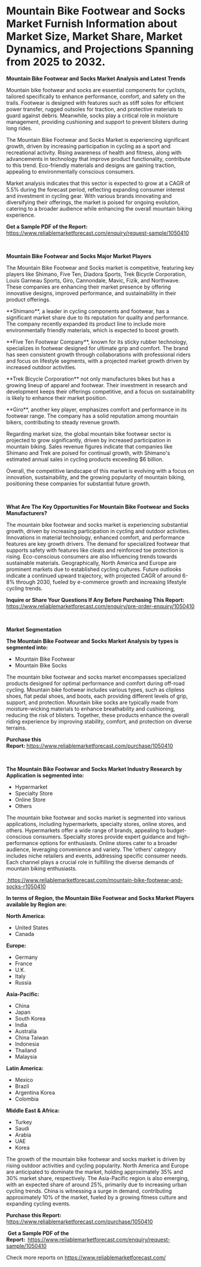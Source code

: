 <p><h1>Mountain Bike Footwear and Socks Market Furnish Information about Market Size, Market Share, Market Dynamics, and Projections Spanning from 2025 to 2032.</h1></p><p><strong>Mountain Bike Footwear and Socks Market Analysis and Latest Trends</strong></p>
<p><p>Mountain bike footwear and socks are essential components for cyclists, tailored specifically to enhance performance, comfort, and safety on the trails. Footwear is designed with features such as stiff soles for efficient power transfer, rugged outsoles for traction, and protective materials to guard against debris. Meanwhile, socks play a critical role in moisture management, providing cushioning and support to prevent blisters during long rides. </p><p>The Mountain Bike Footwear and Socks Market is experiencing significant growth, driven by increasing participation in cycling as a sport and recreational activity. Rising awareness of health and fitness, along with advancements in technology that improve product functionality, contribute to this trend. Eco-friendly materials and designs are gaining traction, appealing to environmentally conscious consumers. </p><p>Market analysis indicates that this sector is expected to grow at a CAGR of 5.5% during the forecast period, reflecting expanding consumer interest and investment in cycling gear. With various brands innovating and diversifying their offerings, the market is poised for ongoing evolution, catering to a broader audience while enhancing the overall mountain biking experience.</p></p>
<p><strong>Get a Sample PDF of the Report:&nbsp;</strong> <a href="https://www.reliablemarketforecast.com/enquiry/request-sample/1050410?utm_campaign=2439&utm_medium=2&utm_source=Github&utm_content=ia&utm_term=05042025&utm_id=mountain-bike-footwear-and-socks">https://www.reliablemarketforecast.com/enquiry/request-sample/1050410</a></p>
<p>&nbsp;</p>
<p><strong>Mountain Bike Footwear and Socks Major Market Players</strong></p>
<p><p>The Mountain Bike Footwear and Socks market is competitive, featuring key players like Shimano, Five Ten, Diadora Sports, Trek Bicycle Corporation, Louis Garneau Sports, Giro, Cannondale, Mavic, Fizik, and Northwave. These companies are enhancing their market presence by offering innovative designs, improved performance, and sustainability in their product offerings.</p><p>**Shimano**, a leader in cycling components and footwear, has a significant market share due to its reputation for quality and performance. The company recently expanded its product line to include more environmentally friendly materials, which is expected to boost growth. </p><p>**Five Ten Footwear Company**, known for its sticky rubber technology, specializes in footwear designed for ultimate grip and comfort. The brand has seen consistent growth through collaborations with professional riders and focus on lifestyle segments, with a projected market growth driven by increased outdoor activities.</p><p>**Trek Bicycle Corporation** not only manufactures bikes but has a growing lineup of apparel and footwear. Their investment in research and development keeps their offerings competitive, and a focus on sustainability is likely to enhance their market position.</p><p>**Giro**, another key player, emphasizes comfort and performance in its footwear range. The company has a solid reputation among mountain bikers, contributing to steady revenue growth.</p><p>Regarding market size, the global mountain bike footwear sector is projected to grow significantly, driven by increased participation in mountain biking. Sales revenue figures indicate that companies like Shimano and Trek are poised for continual growth, with Shimano's estimated annual sales in cycling products exceeding $6 billion.</p><p>Overall, the competitive landscape of this market is evolving with a focus on innovation, sustainability, and the growing popularity of mountain biking, positioning these companies for substantial future growth.</p></p>
<p>&nbsp;</p>
<p><strong>What Are The Key Opportunities For Mountain Bike Footwear and Socks Manufacturers?</strong></p>
<p><p>The mountain bike footwear and socks market is experiencing substantial growth, driven by increasing participation in cycling and outdoor activities. Innovations in material technology, enhanced comfort, and performance features are key growth drivers. The demand for specialized footwear that supports safety with features like cleats and reinforced toe protection is rising. Eco-conscious consumers are also influencing trends towards sustainable materials. Geographically, North America and Europe are prominent markets due to established cycling cultures. Future outlooks indicate a continued upward trajectory, with projected CAGR of around 6-8% through 2030, fueled by e-commerce growth and increasing lifestyle cycling trends.</p></p>
<p><strong>Inquire or Share Your Questions If Any Before Purchasing This Report:</strong> <a href="https://www.reliablemarketforecast.com/enquiry/pre-order-enquiry/1050410?utm_campaign=2439&utm_medium=2&utm_source=Github&utm_content=ia&utm_term=05042025&utm_id=mountain-bike-footwear-and-socks">https://www.reliablemarketforecast.com/enquiry/pre-order-enquiry/1050410</a></p>
<p>&nbsp;</p>
<p><strong>Market Segmentation</strong></p>
<p><strong>The Mountain Bike Footwear and Socks Market Analysis by types is segmented into:</strong></p>
<p><ul><li>Mountain Bike Footwear</li><li>Mountain Bike Socks</li></ul></p>
<p><p>The mountain bike footwear and socks market encompasses specialized products designed for optimal performance and comfort during off-road cycling. Mountain bike footwear includes various types, such as clipless shoes, flat pedal shoes, and boots, each providing different levels of grip, support, and protection. Mountain bike socks are typically made from moisture-wicking materials to enhance breathability and cushioning, reducing the risk of blisters. Together, these products enhance the overall riding experience by improving stability, comfort, and protection on diverse terrains.</p></p>
<p><strong>Purchase this Report:&nbsp;</strong><a href="https://www.reliablemarketforecast.com/purchase/1050410?utm_campaign=2439&utm_medium=2&utm_source=Github&utm_content=ia&utm_term=05042025&utm_id=mountain-bike-footwear-and-socks">https://www.reliablemarketforecast.com/purchase/1050410</a></p>
<p>&nbsp;</p>
<p><strong>The Mountain Bike Footwear and Socks Market Industry Research by Application is segmented into:</strong></p>
<p><ul><li>Hypermarket</li><li>Specialty Store</li><li>Online Store</li><li>Others</li></ul></p>
<p><p>The mountain bike footwear and socks market is segmented into various applications, including hypermarkets, specialty stores, online stores, and others. Hypermarkets offer a wide range of brands, appealing to budget-conscious consumers. Specialty stores provide expert guidance and high-performance options for enthusiasts. Online stores cater to a broader audience, leveraging convenience and variety. The 'others' category includes niche retailers and events, addressing specific consumer needs. Each channel plays a crucial role in fulfilling the diverse demands of mountain biking enthusiasts.</p></p>
<p><a href="https://www.reliablemarketforecast.com/mountain-bike-footwear-and-socks-r1050410?utm_campaign=2439&utm_medium=2&utm_source=Github&utm_content=ia&utm_term=05042025&utm_id=mountain-bike-footwear-and-socks">&nbsp;https://www.reliablemarketforecast.com/mountain-bike-footwear-and-socks-r1050410</a></p>
<p><strong>In terms of Region, the Mountain Bike Footwear and Socks Market Players available by Region are:</strong></p>
<p>
    <p> <strong> North America: </strong>
        <ul>
            <li>United States</li>
            <li>Canada</li>
        </ul>
        </p> 
    <p> <strong> Europe: </strong>
        <ul>
            <li>Germany</li>
            <li>France</li>
            <li>U.K.</li>
            <li>Italy</li>
            <li>Russia</li>
        </ul>
        </p> 
    <p> <strong> Asia-Pacific: </strong>
        <ul>
            <li>China</li>
            <li>Japan</li>
            <li>South Korea</li>
            <li>India</li>
            <li>Australia</li>
            <li>China Taiwan</li>
            <li>Indonesia</li>
            <li>Thailand</li>
            <li>Malaysia</li>
        </ul>
        </p> 
    <p> <strong> Latin America: </strong>
        <ul>
            <li>Mexico</li>
            <li>Brazil</li>
            <li>Argentina Korea</li>
            <li>Colombia</li>
        </ul>
        </p> 
    <p> <strong> Middle East & Africa: </strong>
        <ul>
            <li>Turkey</li>
            <li>Saudi</li>
            <li>Arabia</li>
            <li>UAE</li>
            <li>Korea</li>
        </ul>
    </p>
    </p>
<p><p>The growth of the mountain bike footwear and socks market is driven by rising outdoor activities and cycling popularity. North America and Europe are anticipated to dominate the market, holding approximately 35% and 30% market share, respectively. The Asia-Pacific region is also emerging, with an expected share of around 25%, primarily due to increasing urban cycling trends. China is witnessing a surge in demand, contributing approximately 10% of the market, fueled by a growing fitness culture and expanding cycling events.</p></p>
<p><strong>Purchase this Report: </strong><a href="https://www.reliablemarketforecast.com/purchase/1050410?utm_campaign=2439&utm_medium=2&utm_source=Github&utm_content=ia&utm_term=05042025&utm_id=mountain-bike-footwear-and-socks">https://www.reliablemarketforecast.com/purchase/1050410</a></p>
<p>&nbsp;<strong>Get a Sample PDF of the Report:&nbsp;&nbsp;</strong><a href="https://www.reliablemarketforecast.com/enquiry/request-sample/1050410?utm_campaign=2439&utm_medium=2&utm_source=Github&utm_content=ia&utm_term=05042025&utm_id=mountain-bike-footwear-and-socks">https://www.reliablemarketforecast.com/enquiry/request-sample/1050410</a></p>
<p><strong></strong></p>
<p>Check more reports on <a href="https://www.reliablemarketforecast.com/?utm_campaign=2439&utm_medium=2&utm_source=Github&utm_content=ia&utm_term=05042025&utm_id=mountain-bike-footwear-and-socks">https://www.reliablemarketforecast.com/</a></p>